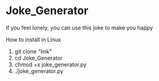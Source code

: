 # Joke_Generator
If you feel lonely, you can use this joke to make you happy

How to install in Linux
1. git clone "link"
2. cd Joke_Generator
3. chmod +x joke_generator.py
4. ./joke_generator.py
